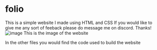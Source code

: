 # folio
This is a simple website I made using HTML and CSS
If you would like to give me any sort of feeback please do message me on discord. Thanks!
![image](https://user-images.githubusercontent.com/125534610/221419787-84428718-c790-4879-97bd-ee988185c301.png)
This is the image of the website



In the other files you would find the code used to build the website
